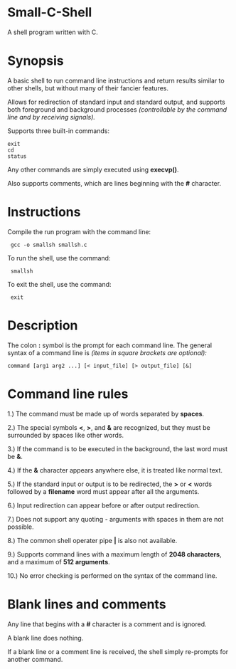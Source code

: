 # Small-C-Shell
A shell program written with C.

# Synopsis
A basic shell to run command line instructions and return results similar to other shells, but without many of their fancier features.
 
Allows for redirection of standard input and standard output, and supports both foreground and background processes *(controllable by the command line and by receiving signals).*

Supports three built-in commands: 

    exit
    cd
    status
    
Any other commands are simply executed using **execvp()**.

Also supports comments, which are lines beginning with the **#** character.

# Instructions
Compile the run program with the command line:
 
     gcc -o smallsh smallsh.c
 
 To run the shell, use the command:
 
     smallsh
 
 To exit the shell, use the command:
 
     exit
     
# Description
The colon **:** symbol is the prompt for each command line. The general syntax of a command line is *(items in square brackets are optional):*
 
    command [arg1 arg2 ...] [< input_file] [> output_file] [&]

# Command line rules
1.) The command must be made up of words separated by **spaces**.

2.) The special symbols **<**, **>**, and **&** are recognized, but they must be surrounded by spaces like other words.

3.) If the command is to be executed in the background, the last word must be **&**.

4.) If the **&** character appears anywhere else, it is treated like normal text.

5.) If the standard input or output is to be redirected, the **>** or **<** words followed by a **filename** word must appear after all the arguments. 

6.) Input redirection can appear before or after output redirection.

7.) Does not support any quoting - arguments with spaces in them are not possible.

8.) The common shell operater pipe **|** is also not available.

9.) Supports command lines with a maximum length of **2048 characters**, and a maximum of **512 arguments**.

10.) No error checking is performed on the syntax of the command line.

# Blank lines and comments

Any line that begins with a **#** character is a comment and is ignored.
 
A blank line does nothing.
 
If a blank line or a comment line is received, the shell simply re-prompts for another command.
 
